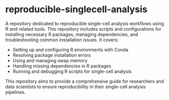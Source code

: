 # reproducible-singlecell-analysis
A repository dedicated to reproducible single-cell analysis workflows using R and related tools. This repository includes scripts and configurations for installing necessary R packages, managing dependencies, and troubleshooting common installation issues. It covers:

- Setting up and configuring R environments with Conda
- Resolving package installation errors
- Using and managing swap memory
- Handling missing dependencies in R packages
- Running and debugging R scripts for single-cell analysis

This repository aims to provide a comprehensive guide for researchers and data scientists to ensure reproducibility in their single-cell analysis pipelines.
